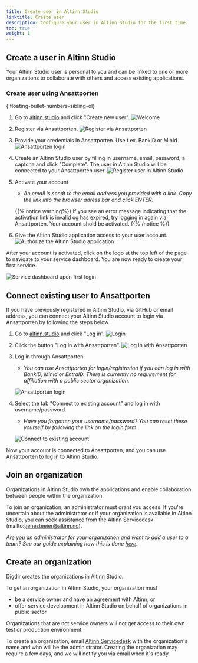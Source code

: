 ```yaml
---
title: Create user in Altinn Studio
linktitle: Create user
description: Configure your user in Altinn Studio for the first time.
toc: true
weight: 1
---
```


## Create a user in Altinn Studio

Your Altinn Studio user is personal to you and can be linked to one or more organizations to collaborate with others and access existing applications.

### Create user using Ansattporten
{.floating-bullet-numbers-sibling-ol}

1. Go to [altinn.studio](https://altinn.studio) and click "Create new user".
   ![Welcome](velkommen.png "Welcome")
2. Register via Ansattporten.
   ![Register via Ansattporten](register-user.png "Register via Ansattporten")
3. Provide your credentials in Ansattporten. Use f.ex. BankID or MinId
   ![Ansattporten login](ansattporten.png "Ansattporten login")
4. Create an Altinn Studio user by filling in username, email, password, a captcha and click "Complete".
   The user in Altinn Studio will be connected to your Ansattporten user.
   ![Register user in Altinn Studio](register-new-gitea-user.png "Register user in Altinn Studio")
5. Activate your account
   - *An email is sendt to the email address you provided with a link. Copy the link into the browser adress bar and click ENTER.*
   
   {{% notice warning%}}
   If you see an error message indicating that the activation link is invalid og has expired, try logging in again via 
   Ansattporten. Your account shold be activated.
   {{% /notice %}}
6. Give the Altinn Studio application access to your user account.
   ![Authorize the Altinn Studio application](./authorize-application.png "Authorize the Altinn Studio application")

After your account is activated, click on the logo at the top left of the page to navigate to your service dashboard.
You are now ready to create your first service.

![Service dashboard upon first login](./empty-dashboard.png?width=500 "Service dashboard upon first login")

## Connect existing user to Ansattporten

If you have previously registered in Altinn Studio, via GitHub or email address, you can connect your Altinn Studio account
to login via Ansattporten by following the steps below.

1. Go to [altinn.studio](https://altinn.studio) and click "Log in".
   ![Login](./velkommen.png "Welcome")

2. Click the button "Log in with Ansattporten".
   ![Log in with Ansattporten](./signin-with-ansattporten.png "Log in with Ansattporten")

3. Log in through Ansattporten.
   - *You can use Ansattporten for login/registration if you can log in with BankID, MinId or EntraID. 
     There is currently no requirement for affiliation with a public sector organization.*

   ![Ansattporten login](./ansattporten.png "Ansattporten login")

4. Select the tab "Connect to existing account" and log in with username/password.
   - *Have you forgotten your username/password? You can reset these yourself by following the link on the login form.*

   ![Connect to existing account](./link-to-existing-account.png "Connect to existing account")

Now your account is connected to Ansattporten, and you can use Ansattporten to log in to Altinn Studio.

## Join an organization

Organizations in Altinn Studio own the applications and enable collaboration between people within the organization.

To join an organization, an administrator must grant you access.
If you're uncertain about the administrator or if your organization is available in Altinn Studio,
you can seek assistance from the Altinn Servicedesk (mailto:tjenesteeier@altinn.no).

_Are you an administrator for your organization and want to add a user to a team? See our guide explaining how this is 
done [here](/en/altinn-studio/v8/guides/administration/access-management/studio/)._

## Create an organization

Digdir creates the organizations in Altinn Studio.

To get an organization in Altinn Studio, your organization must

- be a service owner and have an agreement with Altinn, or
- offer service development in Altinn Studio on behalf of organizations in public sector

Organizations that are not service owners will not get access to their own test or production environment.

To create an organization, email [Altinn Servicedesk](mailto:tjenesteeier@altinn.no) with the organization's name and who will be the administrator.
Creating the organization may require a few days, and we will notify you via email when it's ready.
